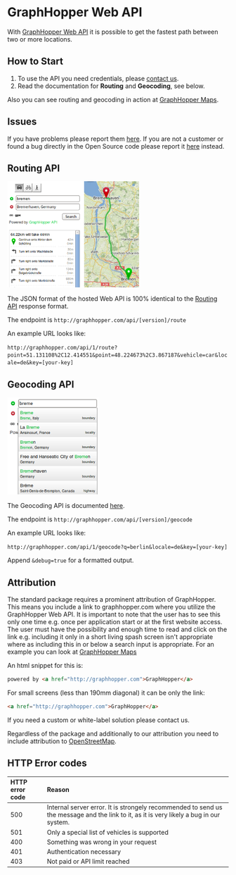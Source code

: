 GraphHopper Web API
=======

With [GraphHopper Web API](http://graphhopper.com/#enterprise) it is possible to get the 
fastest path between two or more locations. 


## How to Start

 1. To use the API you need credentials, please [contact us](http://graphhopper.com/#enterprise).
 2. Read the documentation for **Routing** and **Geocoding**, see below.

Also you can see routing and geocoding in action at [GraphHopper Maps](http://graphhopper.com/maps).

## Issues

If you have problems please report them [here](https://github.com/graphhopper/web-api/issues). 
If you are not a customer or found a bug directly in the Open Source code please report it 
[here](https://github.com/graphhopper/graphhopper/issues) instead.

## Routing API

![Routing Example](./img/routing-example.png)

The JSON format of the hosted Web API is 100% identical to the [Routing API](https://github.com/graphhopper/graphhopper/blob/master/docs/web/api-doc.md) response format.

The endpoint is `http://graphhopper.com/api/[version]/route`

An example URL looks like:

`http://graphhopper.com/api/1/route?point=51.131108%2C12.414551&point=48.224673%2C3.867187&vehicle=car&locale=de&key=[your-key]`

## Geocoding API

![Geocoding Example](./img/geocoding-example.png)

The Geocoding API is documented [here](./docs-geocode.md).

The endpoint is `http://graphhopper.com/api/[version]/geocode`

An example URL looks like:

`http://graphhopper.com/api/1/geocode?q=berlin&locale=de&key=[your-key]`

Append `&debug=true` for a formatted output.

<!--
## Isochrone API

![Isochrone Example](./img/isochrone-example.png)

The Isochrone API is documented [here](./docs-isochrone.md).

The endpoint is `http://graphhopper.com/api/[version]/isochrone`

An example URL looks like:

`http://graphhopper.com/api/1/isochrone?q=52.511624,13.438339&time_limit=1200&vehicle=car&key=[your-key]`

Append `&debug=true` for a formatted output.
-->

## Attribution

The standard package requires a prominent attribution of GraphHopper. This means you include a link to graphhopper.com where you utilize the GraphHopper Web API. It is important to note that the user has to see this only one time e.g. once per application start or at the first website access. The user must have the possibility and enough time to read and click on the link e.g. including it only in a short living spash screen isn't appropriate where as including this in or below a search input is appropriate. For an example you can look at [GraphHopper Maps](http://graphhopper.com/maps/)

An html snippet for this is:

```html
powered by <a href="http://graphhopper.com">GraphHopper</a>
```

For small screens (less than 190mm diagonal) it can be only the link:

```html
<a href="http://graphhopper.com">GraphHopper</a>
```

If you need a custom or white-label solution please contact us.

Regardless of the package and additionally to our attribution you need to include attribution to [OpenStreetMap](http://www.openstreetmap.org/copyright/).

## HTTP Error codes

HTTP error code | Reason
:---------------|:------------
500             | Internal server error. It is strongely recommended to send us the message and the link to it, as it is very likely a bug in our system.
501             | Only a special list of vehicles is supported
400             | Something was wrong in your request
401             | Authentication necessary
403             | Not paid or API limit reached
